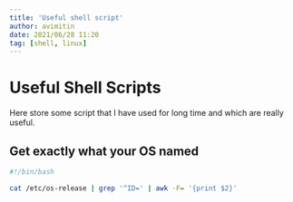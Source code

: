 ```yaml
---
title: 'Useful shell script'
author: avimitin
date: 2021/06/28 11:20
tag: [shell, linux]
---
```

# Useful Shell Scripts

Here store some script that I have used for long time and which are really useful.

## Get exactly what your OS named

```bash
#!/bin/bash

cat /etc/os-release | grep '^ID=' | awk -F= '{print $2}'
```

